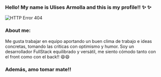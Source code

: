 ### Hello! My name is Ulises Armolla and this is my profile!! ✨ ✨
![HTTP Error 404](https://user-images.githubusercontent.com/105997583/169718216-525f96db-94ca-4b6d-97c3-7cf77cd6b1e9.jpg)

### About me:
Me gusta trabajar en equipo aportando un buen clima de trabajo e ideas concretas, tomando las críticas con optimismo y humor.
Soy un desarrollador FullStack equilibrado y versátil, me siento cómodo tanto con el front como con el back!! 😄😄
### Además, amo tomar mate!!
<!--
Here are some ideas to get you started:

- 🔭 I’m currently working on ...
- 🌱 I’m currently learning ...
- 👯 I’m looking to collaborate on ...
- 🤔 I’m looking for help with ...
- 💬 Ask me about ...
- 📫 How to reach me: ...
- 😄 Pronouns: ...
- ⚡ Fun fact: ...
-->
